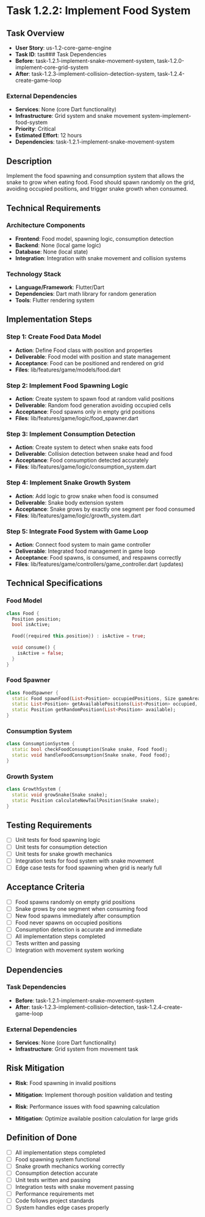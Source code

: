 # Task 1.2.2: Implement Food System

## Task Overview
- **User Story**: us-1.2-core-game-engine
- **Task ID**: tas### Task Dependencies
- **Before**: task-1.2.1-implement-snake-movement-system, task-1.2.0-implement-core-grid-system
- **After**: task-1.2.3-implement-collision-detection-system, task-1.2.4-create-game-loop

### External Dependencies
- **Services**: None (core Dart functionality)
- **Infrastructure**: Grid system and snake movement system-implement-food-system
- **Priority**: Critical
- **Estimated Effort**: 12 hours
- **Dependencies**: task-1.2.1-implement-snake-movement-system

## Description
Implement the food spawning and consumption system that allows the snake to grow when eating food. Food should spawn randomly on the grid, avoiding occupied positions, and trigger snake growth when consumed.

## Technical Requirements
### Architecture Components
- **Frontend**: Food model, spawning logic, consumption detection
- **Backend**: None (local game logic)
- **Database**: None (local state)  
- **Integration**: Integration with snake movement and collision systems

### Technology Stack
- **Language/Framework**: Flutter/Dart
- **Dependencies**: Dart math library for random generation
- **Tools**: Flutter rendering system

## Implementation Steps

### Step 1: Create Food Data Model
- **Action**: Define Food class with position and properties
- **Deliverable**: Food model with position and state management
- **Acceptance**: Food can be positioned and rendered on grid
- **Files**: lib/features/game/models/food.dart

### Step 2: Implement Food Spawning Logic
- **Action**: Create system to spawn food at random valid positions
- **Deliverable**: Random food generation avoiding occupied cells
- **Acceptance**: Food spawns only in empty grid positions
- **Files**: lib/features/game/logic/food_spawner.dart

### Step 3: Implement Consumption Detection
- **Action**: Create system to detect when snake eats food
- **Deliverable**: Collision detection between snake head and food
- **Acceptance**: Food consumption detected accurately
- **Files**: lib/features/game/logic/consumption_system.dart

### Step 4: Implement Snake Growth System
- **Action**: Add logic to grow snake when food is consumed
- **Deliverable**: Snake body extension system
- **Acceptance**: Snake grows by exactly one segment per food consumed
- **Files**: lib/features/game/logic/growth_system.dart

### Step 5: Integrate Food System with Game Loop
- **Action**: Connect food system to main game controller
- **Deliverable**: Integrated food management in game loop
- **Acceptance**: Food spawns, is consumed, and respawns correctly
- **Files**: lib/features/game/controllers/game_controller.dart (updates)

## Technical Specifications
### Food Model
```dart
class Food {
  Position position;
  bool isActive;
  
  Food({required this.position}) : isActive = true;
  
  void consume() {
    isActive = false;
  }
}
```

### Food Spawner
```dart
class FoodSpawner {
  static Food spawnFood(List<Position> occupiedPositions, Size gameArea);
  static List<Position> getAvailablePositions(List<Position> occupied, Size area);
  static Position getRandomPosition(List<Position> available);
}
```

### Consumption System
```dart
class ConsumptionSystem {
  static bool checkFoodConsumption(Snake snake, Food food);
  static void handleFoodConsumption(Snake snake, Food food);
}
```

### Growth System
```dart
class GrowthSystem {
  static void growSnake(Snake snake);
  static Position calculateNewTailPosition(Snake snake);
}
```

## Testing Requirements
- [ ] Unit tests for food spawning logic
- [ ] Unit tests for consumption detection
- [ ] Unit tests for snake growth mechanics
- [ ] Integration tests for food system with snake movement
- [ ] Edge case tests for food spawning when grid is nearly full

## Acceptance Criteria
- [ ] Food spawns randomly on empty grid positions
- [ ] Snake grows by one segment when consuming food
- [ ] New food spawns immediately after consumption
- [ ] Food never spawns on occupied positions
- [ ] Consumption detection is accurate and immediate
- [ ] All implementation steps completed
- [ ] Tests written and passing
- [ ] Integration with movement system working

## Dependencies
### Task Dependencies
- **Before**: task-1.2.1-implement-snake-movement-system
- **After**: task-1.2.3-implement-collision-detection, task-1.2.4-create-game-loop

### External Dependencies
- **Services**: None (core Dart functionality)
- **Infrastructure**: Grid system from movement task

## Risk Mitigation
- **Risk**: Food spawning in invalid positions
- **Mitigation**: Implement thorough position validation and testing

- **Risk**: Performance issues with food spawning calculation
- **Mitigation**: Optimize available position calculation for large grids

## Definition of Done
- [ ] All implementation steps completed
- [ ] Food spawning system functional
- [ ] Snake growth mechanics working correctly
- [ ] Consumption detection accurate
- [ ] Unit tests written and passing
- [ ] Integration tests with snake movement passing
- [ ] Performance requirements met
- [ ] Code follows project standards
- [ ] System handles edge cases properly
